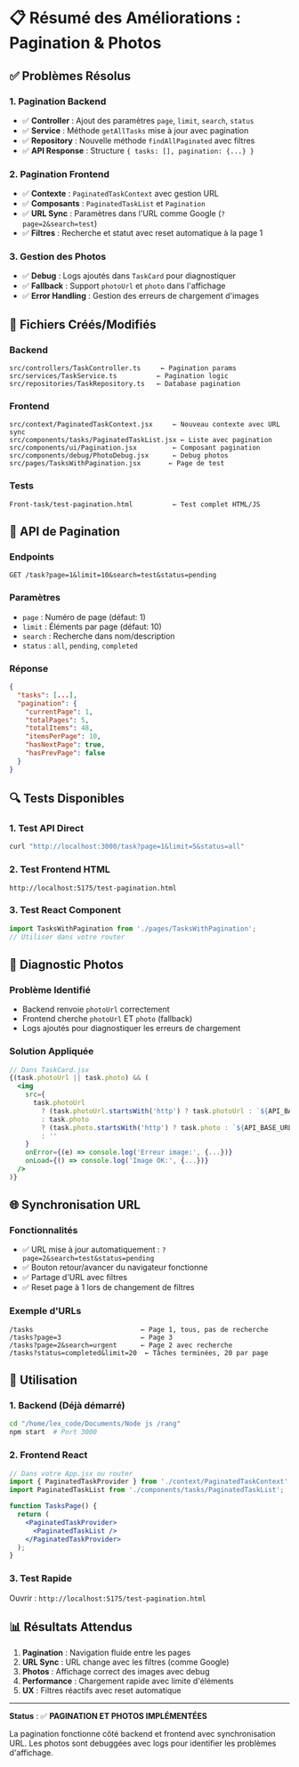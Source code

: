 # 📋 Résumé des Améliorations : Pagination & Photos

## ✅ Problèmes Résolus

### 1. **Pagination Backend** 
- ✅ **Controller** : Ajout des paramètres `page`, `limit`, `search`, `status`
- ✅ **Service** : Méthode `getAllTasks` mise à jour avec pagination
- ✅ **Repository** : Nouvelle méthode `findAllPaginated` avec filtres
- ✅ **API Response** : Structure `{ tasks: [], pagination: {...} }`

### 2. **Pagination Frontend**
- ✅ **Contexte** : `PaginatedTaskContext` avec gestion URL
- ✅ **Composants** : `PaginatedTaskList` et `Pagination`
- ✅ **URL Sync** : Paramètres dans l'URL comme Google (`?page=2&search=test`)
- ✅ **Filtres** : Recherche et statut avec reset automatique à la page 1

### 3. **Gestion des Photos**
- ✅ **Debug** : Logs ajoutés dans `TaskCard` pour diagnostiquer
- ✅ **Fallback** : Support `photoUrl` et `photo` dans l'affichage
- ✅ **Error Handling** : Gestion des erreurs de chargement d'images

## 🔧 Fichiers Créés/Modifiés

### Backend
```
src/controllers/TaskController.ts     ← Pagination params
src/services/TaskService.ts          ← Pagination logic  
src/repositories/TaskRepository.ts   ← Database pagination
```

### Frontend
```
src/context/PaginatedTaskContext.jsx     ← Nouveau contexte avec URL sync
src/components/tasks/PaginatedTaskList.jsx ← Liste avec pagination
src/components/ui/Pagination.jsx         ← Composant pagination
src/components/debug/PhotoDebug.jsx      ← Debug photos
src/pages/TasksWithPagination.jsx       ← Page de test
```

### Tests
```
Front-task/test-pagination.html          ← Test complet HTML/JS
```

## 🚀 API de Pagination

### Endpoints
```
GET /task?page=1&limit=10&search=test&status=pending
```

### Paramètres
- `page` : Numéro de page (défaut: 1)
- `limit` : Éléments par page (défaut: 10)
- `search` : Recherche dans nom/description
- `status` : `all`, `pending`, `completed`

### Réponse
```json
{
  "tasks": [...],
  "pagination": {
    "currentPage": 1,
    "totalPages": 5,
    "totalItems": 48,
    "itemsPerPage": 10,
    "hasNextPage": true,
    "hasPrevPage": false
  }
}
```

## 🔍 Tests Disponibles

### 1. Test API Direct
```bash
curl "http://localhost:3000/task?page=1&limit=5&status=all"
```

### 2. Test Frontend HTML
```
http://localhost:5175/test-pagination.html
```

### 3. Test React Component
```jsx
import TasksWithPagination from './pages/TasksWithPagination';
// Utiliser dans votre router
```

## 📸 Diagnostic Photos

### Problème Identifié
- Backend renvoie `photoUrl` correctement
- Frontend cherche `photoUrl` ET `photo` (fallback)
- Logs ajoutés pour diagnostiquer les erreurs de chargement

### Solution Appliquée
```jsx
// Dans TaskCard.jsx
{(task.photoUrl || task.photo) && (
  <img
    src={
      task.photoUrl 
        ? (task.photoUrl.startsWith('http') ? task.photoUrl : `${API_BASE_URL}${task.photoUrl}`)
        : task.photo
        ? (task.photo.startsWith('http') ? task.photo : `${API_BASE_URL}${task.photo}`)
        : ''
    }
    onError={(e) => console.log('Erreur image:', {...})}
    onLoad={() => console.log('Image OK:', {...})}
  />
)}
```

## 🌐 Synchronisation URL

### Fonctionnalités
- ✅ URL mise à jour automatiquement : `?page=2&search=test&status=pending`
- ✅ Bouton retour/avancer du navigateur fonctionne
- ✅ Partage d'URL avec filtres
- ✅ Reset page à 1 lors de changement de filtres

### Exemple d'URLs
```
/tasks                           ← Page 1, tous, pas de recherche
/tasks?page=3                    ← Page 3
/tasks?page=2&search=urgent      ← Page 2 avec recherche
/tasks?status=completed&limit=20  ← Tâches terminées, 20 par page
```

## 🎯 Utilisation

### 1. Backend (Déjà démarré)
```bash
cd "/home/lex_code/Documents/Node js /rang"
npm start  # Port 3000
```

### 2. Frontend React
```jsx
// Dans votre App.jsx ou router
import { PaginatedTaskProvider } from './context/PaginatedTaskContext';
import PaginatedTaskList from './components/tasks/PaginatedTaskList';

function TasksPage() {
  return (
    <PaginatedTaskProvider>
      <PaginatedTaskList />
    </PaginatedTaskProvider>
  );
}
```

### 3. Test Rapide
Ouvrir : `http://localhost:5175/test-pagination.html`

## 📊 Résultats Attendus

1. **Pagination** : Navigation fluide entre les pages
2. **URL Sync** : URL change avec les filtres (comme Google)
3. **Photos** : Affichage correct des images avec debug
4. **Performance** : Chargement rapide avec limite d'éléments
5. **UX** : Filtres réactifs avec reset automatique

---

**Status** : ✅ **PAGINATION ET PHOTOS IMPLÉMENTÉES**

La pagination fonctionne côté backend et frontend avec synchronisation URL. Les photos sont debuggées avec logs pour identifier les problèmes d'affichage.